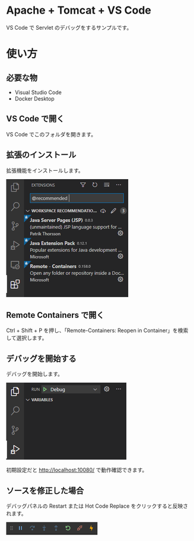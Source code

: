 Apache + Tomcat + VS Code
================================================================================

VS Code で Servlet のデバッグをするサンプルです。

使い方
================================================================================

必要な物
--------------------------------------------------------------------------------

* Visual Studio Code
* Docker Desktop

VS Code で開く
--------------------------------------------------------------------------------

VS Code でこのフォルダを開きます。

拡張のインストール
--------------------------------------------------------------------------------

拡張機能をインストールします。

![](./doc/recommended-extensions.png)

Remote Containers で開く
--------------------------------------------------------------------------------

Ctrl + Shift + P を押し、「Remote-Containers: Reopen in Container」を検索して選択します。

デバッグを開始する
--------------------------------------------------------------------------------

デバッグを開始します。

![](./doc/run.png)

初期設定だと [http://localhost:10080/](http://localhost:10080/) で動作確認できます。

ソースを修正した場合
--------------------------------------------------------------------------------

デバッグパネルの Restart または Hot Code Replace をクリックすると反映されます。

![](./doc/debug-bar.png)

